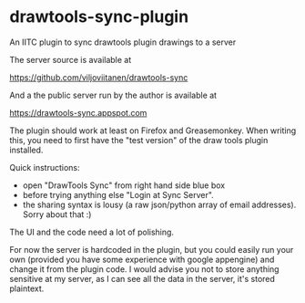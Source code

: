 drawtools-sync-plugin
=====================

An IITC plugin to sync drawtools plugin drawings to a server

The server source is available at 

https://github.com/viljoviitanen/drawtools-sync

And a the public server run by the author is available at

https://drawtools-sync.appspot.com

The plugin should work at least on Firefox and Greasemonkey. When writing this, you need to first have the "test version" of the draw tools plugin installed.

Quick instructions:

- open "DrawTools Sync" from right hand side blue box
- before trying anything else "Login at Sync Server".
- the sharing syntax is lousy (a raw json/python array of email addresses). Sorry about that :)

The UI and the code need a lot of polishing.

For now the server is hardcoded in the plugin, but you could easily run your own (provided you have some experience with google appengine) and change it from the plugin code. I would advise you not to store anything sensitive at my server, as I can see all the data in the server, it's stored plaintext.

